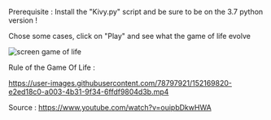 Prerequisite : Install the "Kivy.py" script and be sure to be on the 3.7 python version !

Chose some cases, click on "Play" and see what the game of life evolve 

![screen game of life](https://user-images.githubusercontent.com/78797921/152169311-71757bbc-962c-4143-a5f0-3289532cd8ec.png)

Rule of the Game Of Life : 

https://user-images.githubusercontent.com/78797921/152169820-e2ed18c0-a003-4b31-9f34-6ffdf9804d3b.mp4

Source : https://www.youtube.com/watch?v=ouipbDkwHWA
